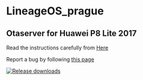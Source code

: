 # LineageOS_prague

## Otaserver for Huawei P8 Lite 2017 ##
Read the instructions carefully from [Here](https://itsvixano.gitlab.io/lineageos_flashing/)

Report a bug by following [this page](https://guide.itsvixano.me/troubleshooting/)

[![Release downloads](https://img.shields.io/github/downloads/ItsVixano-releases/LineageOS_prague/total.svg)](https://github.com/ItsVixano-releases/LineageOS_prague/releases/)
